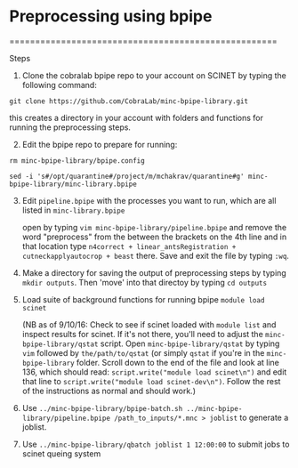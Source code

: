 # Preprocessing using bpipe
====================================================

Steps

1. Clone the cobralab bpipe repo to your account on SCINET by typing the following command:
 
  ``git clone https://github.com/CobraLab/minc-bpipe-library.git``

  this creates a directory in your account with folders and functions for running the preprocessing steps.
  
  
2. Edit the bpipe repo to prepare for running:
 
  ``rm minc-bpipe-library/bpipe.config``

  ``sed -i 's#/opt/quarantine#/project/m/mchakrav/quarantine#g' minc-bpipe-library/minc-library.bpipe``


3. Edit ``pipeline.bpipe`` with the processes you want to run, which are all listed in ``minc-library.bpipe``
 
   open by typing ``vim minc-bpipe-library/pipeline.bpipe`` and remove the word "preprocess" from the between the brackets on the 4th line and in that location type ``n4correct + linear_antsRegistration + cutneckapplyautocrop + beast`` there.  Save and exit the file by typing ``:wq``.


4. Make a directory for saving the output of preprocessing steps by typing ``mkdir outputs``.  Then 'move' into that directoy by typing ``cd outputs``

5. Load suite of background functions for running bpipe
   ``module load scinet``

     (NB as of 9/10/16: Check to see if scinet loaded with ``module list`` and inspect results for scinet.  If it's not there, you'll need to adjust the ``minc-bpipe-library/qstat`` script.  Open ``minc-bpipe-library/qstat`` by typing ``vim`` followed by ``the/path/to/qstat`` (or simply ``qstat`` if you're in the ``minc-bpipe-library`` folder.  Scroll down to the end of the file and look at line 136, which should read: ``script.write("module load scinet\n")`` and edit that line to ``script.write("module load scinet-dev\n")``.  Follow the rest of the instructions as normal and should work.)   

6. Use ``../minc-bpipe-library/bpipe-batch.sh ../minc-bpipe-library/pipeline.bpipe /path_to_inputs/*.mnc > joblist`` to generate a joblist.  

7. Use ``../minc-bpipe-library/qbatch joblist 1 12:00:00`` to submit jobs to scinet queing system
